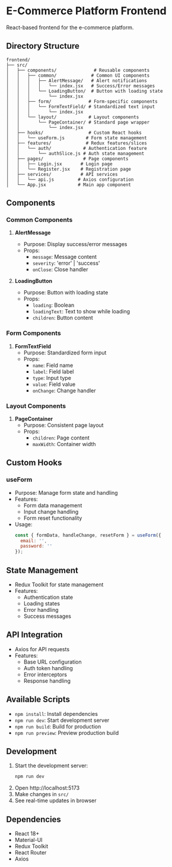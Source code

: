 # E-Commerce Platform Frontend

React-based frontend for the e-commerce platform.

## Directory Structure
```
frontend/
├── src/
│   ├── components/              # Reusable components
│   │   ├── common/             # Common UI components
│   │   │   ├── AlertMessage/   # Alert notifications
│   │   │   │   └── index.jsx   # Success/Error messages
│   │   │   └── LoadingButton/  # Button with loading state
│   │   │       └── index.jsx
│   │   ├── form/              # Form-specific components
│   │   │   └── FormTextField/ # Standardized text input
│   │   │       └── index.jsx
│   │   └── layout/            # Layout components
│   │       └── PageContainer/ # Standard page wrapper
│   │           └── index.jsx
│   ├── hooks/                 # Custom React hooks
│   │   └── useForm.js        # Form state management
│   ├── features/             # Redux features/slices
│   │   └── auth/            # Authentication feature
│   │       └── authSlice.js # Auth state management
│   ├── pages/               # Page components
│   │   ├── Login.jsx       # Login page
│   │   └── Register.jsx    # Registration page
│   ├── services/           # API services
│   │   └── api.js         # Axios configuration
│   └── App.jsx            # Main app component
```

## Components

### Common Components
1. **AlertMessage**
   - Purpose: Display success/error messages
   - Props:
     - `message`: Message content
     - `severity`: 'error' | 'success'
     - `onClose`: Close handler

2. **LoadingButton**
   - Purpose: Button with loading state
   - Props:
     - `loading`: Boolean
     - `loadingText`: Text to show while loading
     - `children`: Button content

### Form Components
1. **FormTextField**
   - Purpose: Standardized form input
   - Props:
     - `name`: Field name
     - `label`: Field label
     - `type`: Input type
     - `value`: Field value
     - `onChange`: Change handler

### Layout Components
1. **PageContainer**
   - Purpose: Consistent page layout
   - Props:
     - `children`: Page content
     - `maxWidth`: Container width

## Custom Hooks

### useForm
- Purpose: Manage form state and handling
- Features:
  - Form data management
  - Input change handling
  - Form reset functionality
- Usage:
  ```jsx
  const { formData, handleChange, resetForm } = useForm({
    email: '',
    password: ''
  });
  ```

## State Management
- Redux Toolkit for state management
- Features:
  - Authentication state
  - Loading states
  - Error handling
  - Success messages

## API Integration
- Axios for API requests
- Features:
  - Base URL configuration
  - Auth token handling
  - Error interceptors
  - Response handling

## Available Scripts
- `npm install`: Install dependencies
- `npm run dev`: Start development server
- `npm run build`: Build for production
- `npm run preview`: Preview production build

## Development
1. Start the development server:
   ```bash
   npm run dev
   ```
2. Open http://localhost:5173
3. Make changes in `src/`
4. See real-time updates in browser

## Dependencies
- React 18+
- Material-UI
- Redux Toolkit
- React Router
- Axios
